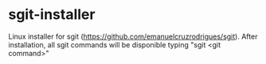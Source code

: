 # sgit-installer
Linux installer for sgit (https://github.com/emanuelcruzrodrigues/sgit). After installation, all sgit commands will be disponible typing "sgit &lt;git command>"
